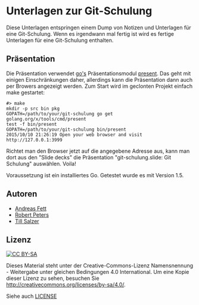 Unterlagen zur Git-Schulung
===========================

Diese Unterlagen entspringen einem Dump von Notizen und Unterlagen für eine
Git-Schulung. Wenn es irgendwann mal fertig ist wird es fertige Unterlagen
für eine Git-Schulung enthalten.


Präsentation
------------

Die Präsentation verwendet [go's](http://golang.org/) Präsentationsmodul
[present](https://godoc.org/golang.org/x/tools/present). Das geht mit einigen
Einschränkungen daher, allerdings kann die Präsentation dann auch per Browers
angezeigt werden. Zum Start wird im geclonten Projekt einfach make gestartet:

    #> make
    mkdir -p src bin pkg
    GOPATH=/path/to/your/git-schulung go get golang.org/x/tools/cmd/present
    test -f bin/present
    GOPATH=/path/to/your/git-schulung bin/present
    2015/10/10 21:26:19 Open your web browser and visit http://127.0.0.1:3999

Richtet man den Browser jetzt auf die angegebene Adresse aus, kann man dort
aus den "Slide decks" die Präsentation "git-schulung.slide: Git Schulung"
auswählen. Voila!

Voraussetzung ist ein installiertes Go. Getestet wurde es mit Version 1.5.


Autoren
-------

- [Andreas Fett](https://github.com/afett)
- [Robert Peters](https://github.com/r2p2)
- [Till Salzer](https://github.com/tsalzer)

Lizenz
------
[![CC BY-SA](https://i.creativecommons.org/l/by-sa/4.0/88x31.png)](http://creativecommons.org/licenses/by-sa/4.0/)

Dieses Material steht unter der Creative-Commons-Lizenz
Namensnennung - Weitergabe unter gleichen Bedingungen 4.0 International.
Um eine Kopie dieser Lizenz zu sehen, besuchen Sie
http://creativecommons.org/licenses/by-sa/4.0/.

Siehe auch [LICENSE](LICENSE)
